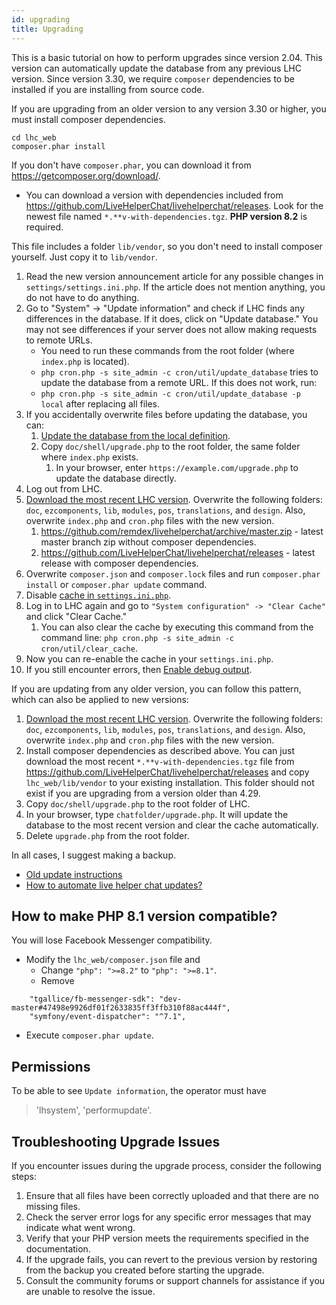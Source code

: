 ```yaml
---
id: upgrading
title: Upgrading
---
```


This is a basic tutorial on how to perform upgrades since version 2.04. This version can automatically update the database from any previous LHC version. Since version 3.30, we require `composer` dependencies to be installed if you are installing from source code.

If you are upgrading from an older version to any version 3.30 or higher, you must install composer dependencies.
```
cd lhc_web
composer.phar install
```

If you don't have `composer.phar`, you can download it from https://getcomposer.org/download/.

* You can download a version with dependencies included from https://github.com/LiveHelperChat/livehelperchat/releases. Look for the newest file named `*.**v-with-dependencies.tgz`. **PHP version 8.2** is required.

This file includes a folder `lib/vendor`, so you don't need to install composer yourself. Just copy it to `lib/vendor`.

1. Read the new version announcement article for any possible changes in `settings/settings.ini.php`. If the article does not mention anything, you do not have to do anything.
2. Go to "System" -> "Update information" and check if LHC finds any differences in the database. If it does, click on "Update database." You may not see differences if your server does not allow making requests to remote URLs. 
      * You need to run these commands from the root folder (where `index.php` is located).
      * `php cron.php -s site_admin -c cron/util/update_database` tries to update the database from a remote URL. If this does not work, run:
      * `php cron.php -s site_admin -c cron/util/update_database -p local` after replacing all files.
3. If you accidentally overwrite files before updating the database, you can:
   1. [Update the database from the local definition](system/command.md#updates-live-helper-chat-database-directly-from-console).
   2. Copy `doc/shell/upgrade.php` to the root folder, the same folder where `index.php` exists.
      1. In your browser, enter `https://example.com/upgrade.php` to update the database directly. 
4. Log out from LHC.
5. [Download the most recent LHC version](http://livehelperchat.com/article/static/5). Overwrite the following folders: `doc`, `ezcomponents`, `lib`, `modules`, `pos`, `translations`, and `design`. Also, overwrite `index.php` and `cron.php` files with the new version.
   1. https://github.com/remdex/livehelperchat/archive/master.zip - latest master branch zip without composer dependencies.
   2. https://github.com/LiveHelperChat/livehelperchat/releases - latest release with composer dependencies.
6. Overwrite `composer.json` and `composer.lock` files and run `composer.phar install` or `composer.phar update` command.
7. Disable [cache in `settings.ini.php`](debug.md#disabling-cache).
8. Log in to LHC again and go to `"System configuration" -> "Clear Cache"` and click "Clear Cache."
   1. You can also clear the cache by executing this command from the command line: `php cron.php -s site_admin -c cron/util/clear_cache`.
9. Now you can re-enable the cache in your `settings.ini.php`.
10. If you still encounter errors, then [Enable debug output](debug.md).

If you are updating from any older version, you can follow this pattern, which can also be applied to new versions:

1. [Download the most recent LHC version](http://livehelperchat.com/article/static/5). Overwrite the following folders: `doc`, `ezcomponents`, `lib`, `modules`, `pos`, `translations`, and `design`. Also, overwrite `index.php` and `cron.php` files with the new version.
2. Install composer dependencies as described above. You can just download the most recent `*.**v-with-dependencies.tgz` file from https://github.com/LiveHelperChat/livehelperchat/releases and copy `lhc_web/lib/vendor` to your existing installation. This folder should not exist if you are upgrading from a version older than 4.29.
3. Copy `doc/shell/upgrade.php` to the root folder of LHC.
4. In your browser, type `chatfolder/upgrade.php`. It will update the database to the most recent version and clear the cache automatically.
5. Delete `upgrade.php` from the root folder.

In all cases, I suggest making a backup.

*   [Old update instructions](https://livehelperchat.com/old-upgrading-instructions-335a.html)
*   [How to automate live helper chat updates?](https://livehelperchat.com/how-to-automate-live-helper-chat-updates-338a.html)

## How to make PHP 8.1 version compatible?

You will lose Facebook Messenger compatibility.

* Modify the `lhc_web/composer.json` file and 
  * Change `"php": ">=8.2"` to `"php": ">=8.1"`.
  * Remove 

```
    "tgallice/fb-messenger-sdk": "dev-master#47498e9926df01f2633835ff3ffb310f88ac444f",
    "symfony/event-dispatcher": "^7.1",
```

* Execute `composer.phar update`.

## Permissions

To be able to see `Update information`, the operator must have

> 'lhsystem', 'performupdate'.

## Troubleshooting Upgrade Issues

If you encounter issues during the upgrade process, consider the following steps:

1. Ensure that all files have been correctly uploaded and that there are no missing files.
2. Check the server error logs for any specific error messages that may indicate what went wrong.
3. Verify that your PHP version meets the requirements specified in the documentation.
4. If the upgrade fails, you can revert to the previous version by restoring from the backup you created before starting the upgrade.
5. Consult the community forums or support channels for assistance if you are unable to resolve the issue.

